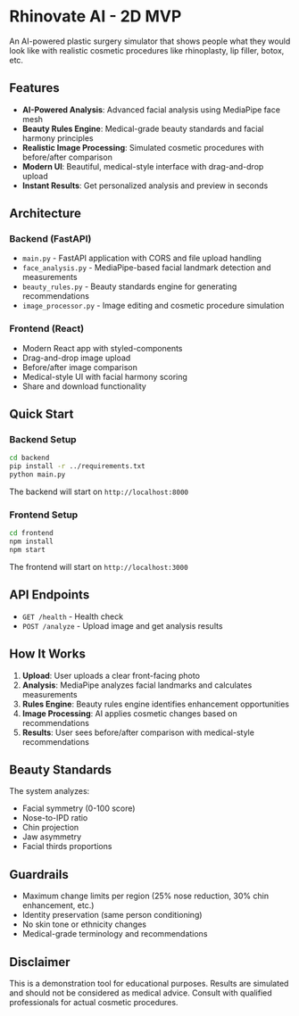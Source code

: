 # Rhinovate AI - 2D MVP

An AI-powered plastic surgery simulator that shows people what they would look like with realistic cosmetic procedures like rhinoplasty, lip filler, botox, etc.

## Features

- **AI-Powered Analysis**: Advanced facial analysis using MediaPipe face mesh
- **Beauty Rules Engine**: Medical-grade beauty standards and facial harmony principles
- **Realistic Image Processing**: Simulated cosmetic procedures with before/after comparison
- **Modern UI**: Beautiful, medical-style interface with drag-and-drop upload
- **Instant Results**: Get personalized analysis and preview in seconds

## Architecture

### Backend (FastAPI)
- `main.py` - FastAPI application with CORS and file upload handling
- `face_analysis.py` - MediaPipe-based facial landmark detection and measurements
- `beauty_rules.py` - Beauty standards engine for generating recommendations
- `image_processor.py` - Image editing and cosmetic procedure simulation

### Frontend (React)
- Modern React app with styled-components
- Drag-and-drop image upload
- Before/after image comparison
- Medical-style UI with facial harmony scoring
- Share and download functionality

## Quick Start

### Backend Setup
```bash
cd backend
pip install -r ../requirements.txt
python main.py
```

The backend will start on `http://localhost:8000`

### Frontend Setup
```bash
cd frontend
npm install
npm start
```

The frontend will start on `http://localhost:3000`

## API Endpoints

- `GET /health` - Health check
- `POST /analyze` - Upload image and get analysis results

## How It Works

1. **Upload**: User uploads a clear front-facing photo
2. **Analysis**: MediaPipe analyzes facial landmarks and calculates measurements
3. **Rules Engine**: Beauty rules engine identifies enhancement opportunities
4. **Image Processing**: AI applies cosmetic changes based on recommendations
5. **Results**: User sees before/after comparison with medical-style recommendations

## Beauty Standards

The system analyzes:
- Facial symmetry (0-100 score)
- Nose-to-IPD ratio
- Chin projection
- Jaw asymmetry
- Facial thirds proportions

## Guardrails

- Maximum change limits per region (25% nose reduction, 30% chin enhancement, etc.)
- Identity preservation (same person conditioning)
- No skin tone or ethnicity changes
- Medical-grade terminology and recommendations

## Disclaimer

This is a demonstration tool for educational purposes. Results are simulated and should not be considered as medical advice. Consult with qualified professionals for actual cosmetic procedures.
